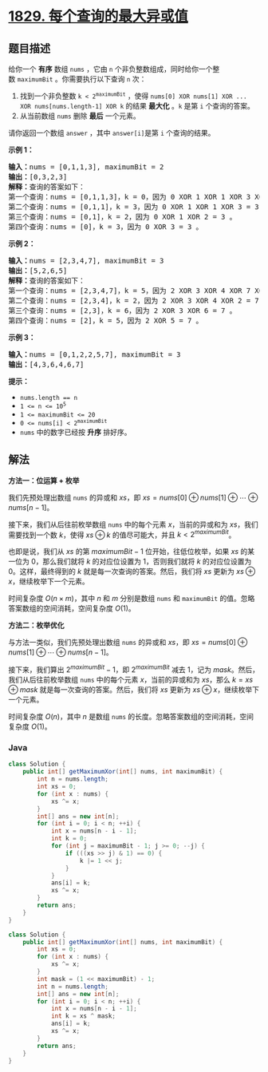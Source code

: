 # [1829. 每个查询的最大异或值](https://leetcode.cn/problems/maximum-xor-for-each-query)

## 题目描述

<p>给你一个 <strong>有序</strong> 数组 <code>nums</code> ，它由 <code>n</code> 个非负整数组成，同时给你一个整数 <code>maximumBit</code> 。你需要执行以下查询 <code>n</code> 次：</p>

<ol>
	<li>找到一个非负整数 <code>k < 2<sup>maximumBit</sup></code> ，使得 <code>nums[0] XOR nums[1] XOR ... XOR nums[nums.length-1] XOR k</code> 的结果 <strong>最大化</strong> 。<code>k</code> 是第 <code>i</code> 个查询的答案。</li>
	<li>从当前数组 <code>nums</code> 删除 <strong>最后</strong> 一个元素。</li>
</ol>

<p>请你返回一个数组 <code>answer</code> ，其中<em> </em><code>answer[i]</code>是第 <code>i</code> 个查询的结果。</p>



<p><strong>示例 1：</strong></p>

<pre>
<b>输入：</b>nums = [0,1,1,3], maximumBit = 2
<b>输出：</b>[0,3,2,3]
<b>解释：</b>查询的答案如下：
第一个查询：nums = [0,1,1,3]，k = 0，因为 0 XOR 1 XOR 1 XOR 3 XOR 0 = 3 。
第二个查询：nums = [0,1,1]，k = 3，因为 0 XOR 1 XOR 1 XOR 3 = 3 。
第三个查询：nums = [0,1]，k = 2，因为 0 XOR 1 XOR 2 = 3 。
第四个查询：nums = [0]，k = 3，因为 0 XOR 3 = 3 。
</pre>

<p><strong>示例 2：</strong></p>

<pre>
<b>输入：</b>nums = [2,3,4,7], maximumBit = 3
<b>输出：</b>[5,2,6,5]
<b>解释：</b>查询的答案如下：
第一个查询：nums = [2,3,4,7]，k = 5，因为 2 XOR 3 XOR 4 XOR 7 XOR 5 = 7。
第二个查询：nums = [2,3,4]，k = 2，因为 2 XOR 3 XOR 4 XOR 2 = 7 。
第三个查询：nums = [2,3]，k = 6，因为 2 XOR 3 XOR 6 = 7 。
第四个查询：nums = [2]，k = 5，因为 2 XOR 5 = 7 。
</pre>

<p><strong>示例 3：</strong></p>

<pre>
<b>输入：</b>nums = [0,1,2,2,5,7], maximumBit = 3
<b>输出：</b>[4,3,6,4,6,7]
</pre>



<p><strong>提示：</strong></p>

<ul>
	<li><code>nums.length == n</code></li>
	<li><code>1 <= n <= 10<sup>5</sup></code></li>
	<li><code>1 <= maximumBit <= 20</code></li>
	<li><code>0 <= nums[i] < 2<sup>maximumBit</sup></code></li>
	<li><code>nums</code>​​​ 中的数字已经按 <strong>升序</strong> 排好序。</li>
</ul>

## 解法

**方法一：位运算 + 枚举**

我们先预处理出数组 `nums` 的异或和 $xs$，即 $xs=nums[0] \oplus nums[1] \oplus \cdots \oplus nums[n-1]$。

接下来，我们从后往前枚举数组 `nums` 中的每个元素 $x$，当前的异或和为 $xs$，我们需要找到一个数 $k$，使得 $xs \oplus k$ 的值尽可能大，并且 $k \lt 2^{maximumBit}$。

也即是说，我们从 $xs$ 的第 $maximumBit - 1$ 位开始，往低位枚举，如果 $xs$ 的某一位为 $0$，那么我们就将 $k$ 的对应位设置为 $1$，否则我们就将 $k$ 的对应位设置为 $0$。这样，最终得到的 $k$ 就是每一次查询的答案。然后，我们将 $xs$ 更新为 $xs \oplus x$，继续枚举下一个元素。

时间复杂度 $O(n \times m)$，其中 $n$ 和 $m$ 分别是数组 `nums` 和 `maximumBit` 的值。忽略答案数组的空间消耗，空间复杂度 $O(1)$。

**方法二：枚举优化**

与方法一类似，我们先预处理出数组 `nums` 的异或和 $xs$，即 $xs=nums[0] \oplus nums[1] \oplus \cdots \oplus nums[n-1]$。

接下来，我们算出 $2^{maximumBit} - 1$，即 $2^{maximumBit}$ 减去 $1$，记为 $mask$。然后，我们从后往前枚举数组 `nums` 中的每个元素 $x$，当前的异或和为 $xs$，那么 $k=xs \oplus mask$ 就是每一次查询的答案。然后，我们将 $xs$ 更新为 $xs \oplus x$，继续枚举下一个元素。

时间复杂度 $O(n)$，其中 $n$ 是数组 `nums` 的长度。忽略答案数组的空间消耗，空间复杂度 $O(1)$。

### **Java**

```java
class Solution {
    public int[] getMaximumXor(int[] nums, int maximumBit) {
        int n = nums.length;
        int xs = 0;
        for (int x : nums) {
            xs ^= x;
        }
        int[] ans = new int[n];
        for (int i = 0; i < n; ++i) {
            int x = nums[n - i - 1];
            int k = 0;
            for (int j = maximumBit - 1; j >= 0; --j) {
                if (((xs >> j) & 1) == 0) {
                    k |= 1 << j;
                }
            }
            ans[i] = k;
            xs ^= x;
        }
        return ans;
    }
}
```

```java
class Solution {
    public int[] getMaximumXor(int[] nums, int maximumBit) {
        int xs = 0;
        for (int x : nums) {
            xs ^= x;
        }
        int mask = (1 << maximumBit) - 1;
        int n = nums.length;
        int[] ans = new int[n];
        for (int i = 0; i < n; ++i) {
            int x = nums[n - i - 1];
            int k = xs ^ mask;
            ans[i] = k;
            xs ^= x;
        }
        return ans;
    }
}
```
